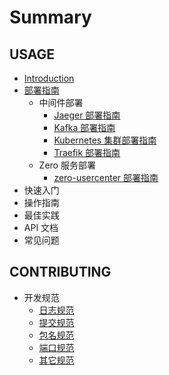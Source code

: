 # Summary

## USAGE

- [Introduction](README.md)
- [部署指南](./guide/zh-CN/installation/installation.md)
  - 中间件部署
    - [Jaeger 部署指南](guide/zh-CN/installation/jaeger/installation.md)
    - [Kafka 部署指南](guide/zh-CN/installation/kafka/installation.md)
    - [Kubernetes 集群部署指南](guide/zh-CN/installation/kubernetes/installation.md)
    - [Traefik 部署指南](guide/zh-CN/installation/traefik/installation.md)
  - Zero 服务部署
    - [zero-usercenter 部署指南](guide/zh-CN/installation/zero/zero-usercenter/installation.md)
- 快速入门
- 操作指南
- 最佳实践
- API 文档
- 常见问题

## CONTRIBUTING

- 开发规范
  - [日志规范](devel/zh-CN/conversions/log.md)
  - [提交规范](devel/zh-CN/conversions/git-commit.md)
  - [包名规范](devel/zh-CN/conversions/package.md)
  - [端口规范](devel/zh-CN/conversions/ports.md)
  - [其它规范](devel/zh-CN/conversions/conversions.md)




